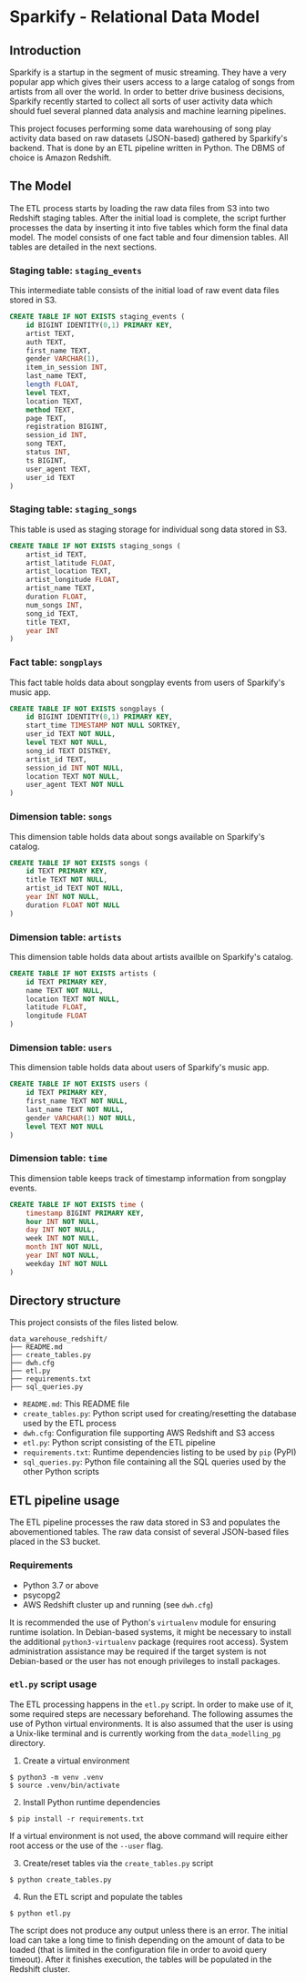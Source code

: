 # Sparkify - Relational Data Model

## Introduction

Sparkify is a startup in the segment of music streaming. They have a
very popular app which gives their users access to a large catalog
of songs from artists from all over the world. In order to better
drive business decisions, Sparkify recently started to collect all
sorts of user activity data which should fuel several planned data
analysis and machine learning pipelines.

This project focuses performing some data warehousing of song play activity
data based on raw datasets (JSON-based) gathered by Sparkify's backend.
That is done by an ETL pipeline written in Python. The DBMS of choice is
Amazon Redshift.

## The Model

The ETL process starts by loading the raw data files from S3 into
two Redshift staging tables. After the initial load is complete, the
script further processes the data by inserting it into five tables
which form the final data model. The model consists of one fact table
and four dimension tables. All tables are detailed in the next sections.

### Staging table: `staging_events`

This intermediate table consists of the initial load of raw event data files
stored in S3.

```sql
CREATE TABLE IF NOT EXISTS staging_events (
    id BIGINT IDENTITY(0,1) PRIMARY KEY,
    artist TEXT,
    auth TEXT,
    first_name TEXT,
    gender VARCHAR(1),
    item_in_session INT,
    last_name TEXT,
    length FLOAT,
    level TEXT,
    location TEXT,
    method TEXT,
    page TEXT,
    registration BIGINT,
    session_id INT,
    song TEXT,
    status INT,
    ts BIGINT,
    user_agent TEXT,
    user_id TEXT
)
```

### Staging table: `staging_songs`

This table is used as staging storage for individual song data stored in S3.

```sql
CREATE TABLE IF NOT EXISTS staging_songs (
    artist_id TEXT,
    artist_latitude FLOAT,
    artist_location TEXT,
    artist_longitude FLOAT,
    artist_name TEXT,
    duration FLOAT,
    num_songs INT,
    song_id TEXT,
    title TEXT,
    year INT
)
```

### Fact table: `songplays`

This fact table holds data about songplay events from users of Sparkify's
music app.

```sql
CREATE TABLE IF NOT EXISTS songplays (
    id BIGINT IDENTITY(0,1) PRIMARY KEY,
    start_time TIMESTAMP NOT NULL SORTKEY,
    user_id TEXT NOT NULL,
    level TEXT NOT NULL,
    song_id TEXT DISTKEY,
    artist_id TEXT,
    session_id INT NOT NULL,
    location TEXT NOT NULL,
    user_agent TEXT NOT NULL
)
```

### Dimension table: `songs`

This dimension table holds data about songs available on Sparkify's catalog.

```sql
CREATE TABLE IF NOT EXISTS songs (
    id TEXT PRIMARY KEY,
    title TEXT NOT NULL,
    artist_id TEXT NOT NULL,
    year INT NOT NULL,
    duration FLOAT NOT NULL
)
```

### Dimension table: `artists`

This dimension table holds data about artists availble on Sparkify's catalog.

```sql
CREATE TABLE IF NOT EXISTS artists (
    id TEXT PRIMARY KEY,
    name TEXT NOT NULL,
    location TEXT NOT NULL,
    latitude FLOAT,
    longitude FLOAT
)
```

### Dimension table: `users`

This dimension table holds data about users of Sparkify's music app.

```sql
CREATE TABLE IF NOT EXISTS users (
    id TEXT PRIMARY KEY,
    first_name TEXT NOT NULL,
    last_name TEXT NOT NULL,
    gender VARCHAR(1) NOT NULL,
    level TEXT NOT NULL
)
```

### Dimension table: `time`

This dimension table keeps track of timestamp information from songplay events.

```sql
CREATE TABLE IF NOT EXISTS time (
    timestamp BIGINT PRIMARY KEY,
    hour INT NOT NULL,
    day INT NOT NULL,
    week INT NOT NULL,
    month INT NOT NULL,
    year INT NOT NULL,
    weekday INT NOT NULL
)
```

## Directory structure

This project consists of the files listed below.

```
data_warehouse_redshift/
├── README.md
├── create_tables.py
├── dwh.cfg
├── etl.py
├── requirements.txt
├── sql_queries.py
```
* `README.md`: This README file
* `create_tables.py`: Python script used for creating/resetting the database used by the ETL process
* `dwh.cfg`: Configuration file supporting AWS Redshift and S3 access
* `etl.py`: Python script consisting of the ETL pipeline
* `requirements.txt`: Runtime dependencies listing to be used by `pip` (PyPI)
* `sql_queries.py`: Python file containing all the SQL queries used by the other Python scripts

## ETL pipeline usage

The ETL pipeline processes the raw data stored in S3 and populates the abovementioned tables.
The raw data consist of several JSON-based files placed in the S3 bucket.

### Requirements

- Python 3.7 or above
- psycopg2
- AWS Redshift cluster up and running (see `dwh.cfg`)

It is recommended the use of Python's `virtualenv` module for ensuring runtime isolation.
In Debian-based systems, it might be necessary to install the additional
`python3-virtualenv` package (requires root access). System administration assistance
may be required if the target system is not Debian-based or the user has not enough
privileges to install packages.

### `etl.py` script usage

The ETL processing happens in the `etl.py` script. In order to make use of it, some
required steps are necessary beforehand. The following assumes the use of Python
virtual environments. It is also assumed that the user is using a Unix-like terminal
and is currently working from the `data_modelling_pg` directory.

1. Create a virtual environment

```
$ python3 -m venv .venv
$ source .venv/bin/activate
```

2. Install Python runtime dependencies

```
$ pip install -r requirements.txt
```

If a virtual environment is not used, the above command will require either root
access or the use of the `--user` flag.

3. Create/reset tables via the `create_tables.py` script

```
$ python create_tables.py
```

4. Run the ETL script and populate the tables

```
$ python etl.py
```

The script does not produce any output unless there is an error. The initial load can
take a long time to finish depending on the amount of data to be loaded (that is limited
in the configuration file in order to avoid query timeout). After it finishes execution,
the tables will be populated in the Redshift cluster.

